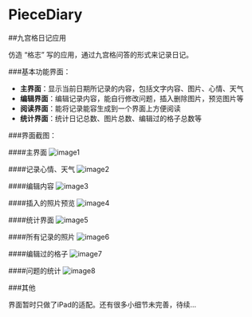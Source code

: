 # PieceDiary

##九宫格日记应用

仿造 “格志” 写的应用，通过九宫格问答的形式来记录日记。

###基本功能界面：

+	**主界面**：显示当前日期所记录的内容，包括文字内容、图片、心情、天气
+	**编辑界面**：编辑记录内容，能自行修改问题，插入删除图片，预览图片等
+	**阅读界面**：能将记录能容生成到一个界面上方便阅读
+	**统计界面**：统计日记总数、图片总数、编辑过的格子总数等

###界面截图：

####主界面
![image1](./images/1.png)

####记录心情、天气
![image2](./images/2.png)

####编辑内容
![image3](./images/3.png)

####插入的照片预览
![image4](./images/4.png)

####统计界面
![image5](./images/5.png)

####所有记录的照片
![image6](./images/6.png)

####编辑过的格子
![image7](./images/7.png)

####问题的统计
![image8](./images/8.png)


###其他

界面暂时只做了iPad的适配。还有很多小细节未完善，待续...